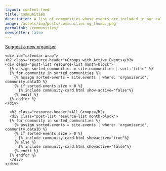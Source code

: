 ```yaml
---
layout: content-feed
title: Communities
description: A list of communities whose events are included in our calendar.
image: /assets/img/posts/communities-og_thumb.jpeg
permalink: /communities/
newsletter: false
---
```

<section class="blog blog--resource blog--calendar">
  <div class="container">
    <div class="filters">
      <div class="type-wrap">
        <a href="{{ site.suggest_organiser_link }}"
          class="type-button btn">Suggest a new organiser</a>
      </div>
    </div>

    <div id="calendar-wrap">
    <h2 class="resource-header">Groups with Active Events</h2>
    <div class="post-list resource-list month-block">
      {% assign sorted_communities = site.communities | sort:'title' %}
      {% for community in sorted_communities %}
        {% assign sorted-events = site.events | where: 'organiserid', community.dataID %}
        {% if sorted-events.size > 0 %}
          {% include community-card.html show-active="false"%}
        {% endif %}
      {% endfor %}
    </div>

      <h2 class="resource-header">All Groups</h2>
      <div class="post-list resource-list month-block">
      {% for community in sorted_communities %}
        {% assign sorted-events = site.events | where: 'organiserid', community.dataID %}
        {% if sorted-events.size > 0 %}
          {% include community-card.html showactive="true"%}
        {% else %}
          {% include community-card.html showactive="false"%}
        {% endif %}
      {% endfor %}
      </div>
    </div>
  </div>
</section>

